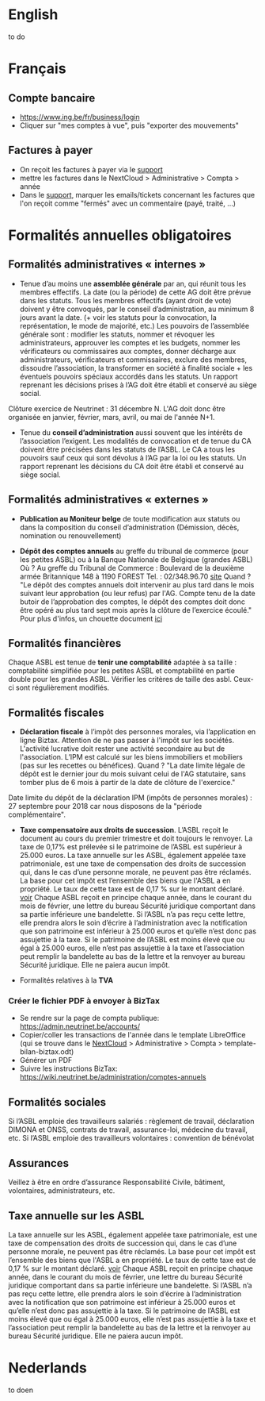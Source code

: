 <!-- TITLE: Comptabilité -->
<!-- SUBTITLE: Accountancy, Boekhouding, Comptabilité -->

# English
to do
# Français
## Compte bancaire
- https://www.ing.be/fr/business/login
- Cliquer sur "mes comptes à vue", puis "exporter des mouvements"

## Factures à payer
- On reçoit les factures à payer via le [support](https://beta-support.neutrinet.be/)
- mettre les factures dans le NextCloud > Administrative > Compta > année
- Dans le [support](https://beta-support.neutrinet.be/), marquer les emails/tickets concernant les factures que l'on reçoit  comme "fermés" avec un commentaire (payé, traité, ...)

# Formalités annuelles obligatoires #

## Formalités administratives « internes » ##
* Tenue d’au moins une **assemblée générale** par an, qui réunit tous les membres effectifs. La date (ou la période) de cette AG doit être prévue dans les statuts. Tous les membres effectifs (ayant droit de vote) doivent y être convoqués, par le conseil d’administration, au minimum 8 jours avant la date.
(+ voir les statuts pour la convocation, la représentation, le mode de majorité, etc.)
Les pouvoirs de l’assemblée générale sont : modifier les statuts, nommer et révoquer les administrateurs, approuver les comptes et les budgets, nommer les vérificateurs ou commissaires aux comptes, donner décharge aux administrateurs, vérificateurs et commissaires, exclure des membres, dissoudre l’association, la transformer en société à finalité sociale + les éventuels pouvoirs spéciaux accordés dans les statuts.
Un rapport reprenant les décisions prises à l’AG doit être établi et conservé au siège social.

Clôture exercice de Neutrinet : 31 décembre N.
L'AG doit donc être organisée en janvier, février, mars, avril, ou mai de l'année N+1.


* Tenue du **conseil d’administration** aussi souvent que les intérêts de l’association l’exigent. Les modalités de convocation et de tenue du CA doivent être précisées dans les statuts de l’ASBL. Le CA a tous les pouvoirs sauf ceux qui sont dévolus à l’AG par la loi ou les statuts. Un rapport reprenant les décisions du CA doit être établi et conservé au siège social.

## Formalités administratives « externes »  ##
* **Publication au Moniteur belge** de toute modification aux statuts ou dans la composition du conseil d’administration (Démission, décès, nomination ou renouvellement)

* **Dépôt des comptes annuels** au greffe du tribunal de commerce (pour les petites ASBL) ou à la Banque Nationale de Belgique (grandes ASBL)
Où ? Au greffe du Tribunal de Commerce : Boulevard de la deuxième armée Britannique 148 à 1190 FOREST  Tel. : 02/348.96.70   [site](http://www.juridat.be/tribunal_commerce/bruxelles/)
Quand ? "Le dépôt des comptes annuels doit intervenir au plus tard dans le mois suivant leur approbation (ou leur refus) par l'AG. Compte tenu de la date butoir de l’approbation des comptes, le dépôt des comptes doit donc être opéré au plus tard sept mois après la clôture de l’exercice écoulé."
Pour plus d'infos, un chouette document [ici](http://vieassociative.be/sites/default/files/20140724-comptes-annuels-petite-asbl.pdf)
## Formalités financières ##
Chaque ASBL est tenue de **tenir une comptabilité** adaptée à sa taille : comptabilité simplifiée pour les petites ASBL et comptabilité en partie double pour les grandes ASBL. Vérifier les critères de taille des asbl. Ceux-ci sont régulièrement modifiés.

## Formalités fiscales ##
* **Déclaration fiscale** à l’impôt des personnes morales, via l’application en ligne Biztax. Attention de ne pas passer à l'impôt sur les sociétés. L'activité lucrative doit rester une activité secondaire au but de l'association. L’IPM est calculé sur les biens immobiliers et mobiliers (pas sur les recettes ou bénéfices).
Quand ? "La date limite légale de dépôt est le dernier jour du mois suivant celui de l'AG statutaire, sans tomber plus de 6 mois à partir de la date de clôture de l'exercice."

Date limite du dépôt de la déclaration IPM (impôts de personnes morales) : 27 septembre pour 2018 car nous disposons de la "période complémentaire". 

* **Taxe compensatoire aux droits de succession**. L’ASBL reçoit le document au cours du premier trimestre et doit toujours le renvoyer. La taxe de 0,17% est prélevée si le patrimoine de l’ASBL est supérieur à 25.000 euros. 
La taxe annuelle sur les ASBL, également appelée taxe patrimoniale, est une taxe de compensation des droits de succession qui, dans le cas d’une personne morale, ne peuvent pas être réclamés. La base pour cet impôt est l’ensemble des biens que l'ASBL a en propriété. Le taux de cette taxe est de 0,17 % sur le montant déclaré. 
[voir](https://finances.belgium.be/fr/asbl/impots_et_tva/declaration_d_impot)
Chaque ASBL reçoit en principe chaque année, dans le courant du mois de février, une lettre du bureau Sécurité juridique comportant dans sa partie inférieure une bandelette. Si l’ASBL n’a pas reçu cette lettre, elle prendra alors le soin d’écrire à l’administration avec la notification que son patrimoine est inférieur à 25.000 euros et qu’elle n’est donc pas assujettie à la taxe.
Si le patrimoine de l’ASBL est moins élevé que ou égal à 25.000 euros, elle n’est pas assujettie à la taxe et l’association peut remplir la bandelette au bas de la lettre et la renvoyer au bureau Sécurité juridique. Elle ne paiera aucun impôt.

* Formalités relatives à la **TVA**

### Créer le fichier PDF à envoyer à BizTax
- Se rendre sur la page de compta publique: https://admin.neutrinet.be/accounts/
- Copier/coller les transactions de l'année dans le template LibreOffice (qui se trouve dans le [NextCloud](https://files.neutrinet.be) > Administrative > Compta > template-bilan-biztax.odt)
- Générer un PDF
- Suivre les instructions BizTax: https://wiki.neutrinet.be/administration/comptes-annuels


## Formalités sociales ##
Si l’ASBL emploie des travailleurs salariés : règlement de travail, déclaration DIMONA et ONSS, contrats de travail, assurance-loi, médecine du travail, etc.
Si l’ASBL emploie des travailleurs volontaires : convention de bénévolat

## Assurances ##
Veillez à être en ordre d’assurance Responsabilité Civile, bâtiment, volontaires, administrateurs, etc.



## Taxe annuelle sur les ASBL 
La taxe annuelle sur les ASBL, également appelée taxe patrimoniale, est une taxe de compensation des droits de succession qui, dans le cas d’une personne morale, ne peuvent pas être réclamés. La base pour cet impôt est l’ensemble des biens que l'ASBL a en propriété. Le taux de cette taxe est de 0,17 % sur le montant déclaré. 
[voir](https://finances.belgium.be/fr/asbl/impots_et_tva/declaration_d_impot)
Chaque ASBL reçoit en principe chaque année, dans le courant du mois de février, une lettre du bureau Sécurité juridique comportant dans sa partie inférieure une bandelette. Si l’ASBL n’a pas reçu cette lettre, elle prendra alors le soin d’écrire à l’administration avec la notification que son patrimoine est inférieur à 25.000 euros et qu’elle n’est donc pas assujettie à la taxe.
Si le patrimoine de l’ASBL est moins élevé que ou égal à 25.000 euros, elle n’est pas assujettie à la taxe et l’association peut remplir la bandelette au bas de la lettre et la renvoyer au bureau Sécurité juridique. Elle ne paiera aucun impôt.
# Nederlands
to doen